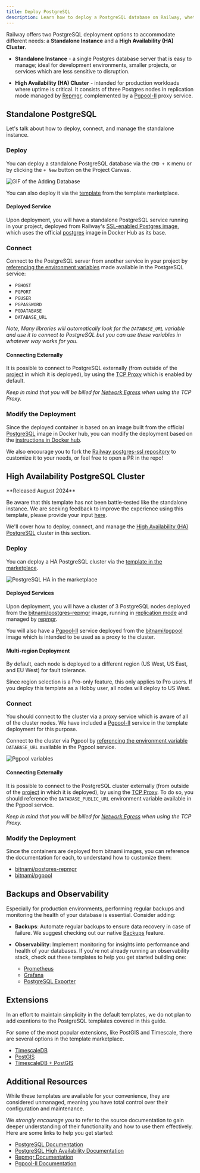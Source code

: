 ```yaml
---
title: Deploy PostgreSQL
description: Learn how to deploy a PostgreSQL database on Railway, whether as a standalone instance or a high-availability cluster, for scalability and reliability.
---
```


Railway offers two PostgreSQL deployment options to accommodate different needs: a **Standalone Instance** and a **High Availability (HA) Cluster**.

- **Standalone Instance** - a single Postgres database server that is easy to manage; ideal for development environments, smaller projects, or services which are less sensitive to disruption.

- **High Availability (HA) Cluster** - intended for production workloads where uptime is critical.  It consists of three Postgres nodes in replication mode managed by [Repmgr](https://www.repmgr.org/docs/current/getting-started.html), complemented by a [Pgpool-II](https://www.pgpool.net/mediawiki/index.php/Main_Page) proxy service.

## Standalone PostgreSQL

Let's talk about how to deploy, connect, and manage the standalone instance.

### Deploy

You can deploy a standalone PostgreSQL database via the `CMD + K` menu or by clicking the `+ New` button on the Project Canvas.

<Image src="https://res.cloudinary.com/railway/image/upload/v1695934218/docs/databases/addDB_qxyctn.gif"
alt="GIF of the Adding Database"
layout="responsive"
width={450} height={396} quality={100} />

You can also deploy it via the [template](https://railway.com/template/postgres) from the template marketplace.

#### Deployed Service

Upon deployment, you will have a standalone PostgreSQL service running in your project, deployed from Railway's [SSL-enabled Postgres image](https://github.com/railwayapp-templates/postgres-ssl/pkgs/container/postgres-ssl), which uses the official [postgres](https://hub.docker.com/_/postgres) image in Docker Hub as its base.

### Connect

Connect to the PostgreSQL server from another service in your project by [referencing the environment variables](/guides/variables#referencing-another-services-variable) made available in the PostgreSQL service:

- `PGHOST`
- `PGPORT`
- `PGUSER`
- `PGPASSWORD`
- `PGDATABASE`
- `DATABASE_URL`

_Note, Many libraries will automatically look for the `DATABASE_URL` variable and use
it to connect to PostgreSQL but you can use these variables in whatever way works for you._

#### Connecting Externally

It is possible to connect to PostgreSQL externally (from outside of the [project](/develop/projects) in which it is deployed), by using the [TCP Proxy](/deploy/exposing-your-app#tcp-proxying) which is enabled by default.

*Keep in mind that you will be billed for [Network Egress](/reference/pricing/plans#resource-usage-pricing) when using the TCP Proxy.*

### Modify the Deployment

Since the deployed container is based on an image built from the official [PostgreSQL](https://hub.docker.com/_/postgres) image in Docker hub, you can modify the deployment based on the [instructions in Docker hub](https://hub.docker.com/_/postgres#:~:text=How%20to%20extend%20this%20image).

We also encourage you to fork the [Railway postgres-ssl repository](https://github.com/railwayapp-templates/postgres-ssl) to customize it to your needs, or feel free to open a PR in the repo!

## High Availability PostgreSQL Cluster

<Banner>
**Released August 2024** 

Be aware that this template has not been battle-tested like the standalone instance.  We are seeking feedback to improve the experience using this template, please provide your input [here](https://station.railway.com/templates/postgre-sql-ha-with-repmgr-33c997a9).
</Banner>

We'll cover how to deploy, connect, and manage the [High Availability (HA) PostgreSQL](https://www.postgresql.org/docs/current/high-availability.html) cluster in this section.

### Deploy

You can deploy a HA PostgreSQL cluster via the [template in the marketplace](https://railway.com/template/ha-postgres).

<Image src="https://res.cloudinary.com/railway/image/upload/v1723589926/docs/databases/postgrescluster_ac7vld.png"
alt="PostgreSQL HA in the marketplace"
layout="responsive"
width={405} height={396} quality={100} />

#### Deployed Services

Upon deployment, you will have a cluster of 3 PostgreSQL nodes deployed from the [bitnami/postgres-repmgr](https://hub.docker.com/r/bitnami/postgresql-repmgr) image, running in [replication mode](https://www.postgresql.org/docs/16/high-availability.html) and managed by [repmgr](https://www.repmgr.org/).

You will also have a [Pgpool-II](https://www.pgpool.net/docs/latest/en/html/) service deployed from the [bitnami/pgpool](https://hub.docker.com/r/bitnami/pgpool) image which is intended to be used as a proxy to the cluster.

#### Multi-region Deployment

By default, each node is deployed to a different region (US West, US East, and EU West) for fault tolerance.

Since region selection is a Pro-only feature, this only applies to Pro users.  If you deploy this template as a Hobby user, all nodes will deploy to US West.

### Connect

You should connect to the cluster via a proxy service which is aware of all of the cluster nodes.  We have included a [Pgpool-II](https://www.pgpool.net/docs/latest/en/html/) service in the template deployment for this purpose.

Connect to the cluster via Pgpool by [referencing the environment variable](/guides/variables#referencing-another-services-variable) `DATABASE_URL` available in the Pgpool service.

<Image src="https://res.cloudinary.com/railway/image/upload/v1723755568/docs/databases/CleanShot_2024-08-15_at_14.58.11_yyzinw.gif"
alt="Pgpool variables"
layout="responsive"
width={655} height={396} quality={100} />

#### Connecting Externally

It is possible to connect to the PostgreSQL cluster externally (from outside of the [project](/develop/projects) in which it is deployed), by using the [TCP Proxy](/deploy/exposing-your-app#tcp-proxying).  To do so, you should reference the `DATABASE_PUBLIC_URL` environment variable available in the Pgpool service.

*Keep in mind that you will be billed for [Network Egress](/reference/pricing/plans#resource-usage-pricing) when using the TCP Proxy.*

### Modify the Deployment

Since the containers are deployed from bitnami images, you can reference the documentation for each, to understand how to customize them:
- [bitnami/postgres-repmgr](https://github.com/bitnami/containers/blob/main/bitnami/postgresql-repmgr/README.md#environment-variables)
- [bitnami/pgpool](https://github.com/bitnami/containers/blob/main/bitnami/pgpool/README.md#environment-variables)

## Backups and Observability

Especially for production environments, performing regular backups and monitoring the health of your database is essential.  Consider adding:

- **Backups**: Automate regular backups to ensure data recovery in case of failure. We suggest checking out our native [Backups](/reference/backups) feature.

- **Observability**: Implement monitoring for insights into performance and health of your databases.  If you're not already running an observability stack, check out these templates to help you get started building one:
    - [Prometheus](https://railway.com/template/KmJatA)
    - [Grafana](https://railway.com/template/anURAt)
    - [PostgreSQL Exporter](https://railway.com/template/gDzHrM)

## Extensions

In an effort to maintain simplicity in the default templates, we do not plan to add exentions to the PostgreSQL templates covered in this guide.

For some of the most popular extensions, like PostGIS and Timescale, there are several options in the template marketplace.

- <a href="https://railway.com/template/VSbF5V" target="_blank">TimescaleDB</a>
- <a href="https://railway.com/template/postgis" target="_blank">PostGIS</a>
- <a href="https://railway.com/template/timescaledb-postgis" target="_blank">TimescaleDB + PostGIS</a>

## Additional Resources

While these templates are available for your convenience, they are considered unmanaged, meaning you have total control over their configuration and maintenance.  

We *strongly encourage you* to refer to the source documentation to gain deeper understanding of their functionality and how to use them effectively.  Here are some links to help you get started:
- [PostgreSQL Documentation](https://www.postgresql.org/)
- [PostgreSQL High Availability Documentation](https://www.postgresql.org/docs/current/high-availability.html)
- [Repmgr Documentation](https://www.repmgr.org/docs/current/getting-started.html)
- [Pgpool-II Documentation](https://www.pgpool.net/docs/latest/en/html/)